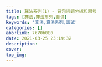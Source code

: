 ```yaml
---
title: 算法系列(1) - 背包问题分析和思考
tags: [算法,算法系列,面试]
keywords: '算法,算法系列,面试'
categories: []
abbrlink: 7670b080
date: 2021-03-25 23:19:32
description:
cover:
top_img:
---
```






